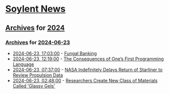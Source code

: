 # [Soylent News](../../../README.md)

## [Archives](../../index.md) for [2024](../index.md)

### [Archives](../../index.md) for [2024-06-23](index.md)

* [2024-06-23, 17:03:00](https://soylentnews.org/article.pl?sid=24/06/22/1833253&from=rss) - [Fungal Banking](https://soylentnews.org/article.pl?sid=24/06/22/1833253&from=rss)
* [2024-06-23, 12:19:00](https://soylentnews.org/article.pl?sid=24/06/22/1829235&from=rss) - [The Consequences  of  One’s First  Programming  Language](https://soylentnews.org/article.pl?sid=24/06/22/1829235&from=rss)
* [2024-06-23, 07:37:00](https://soylentnews.org/article.pl?sid=24/06/22/0229234&from=rss) - [NASA Indefinitely Delays Return of Starliner to Review Propulsion Data](https://soylentnews.org/article.pl?sid=24/06/22/0229234&from=rss)
* [2024-06-23, 02:48:00](https://soylentnews.org/article.pl?sid=24/06/22/0222257&from=rss) - [Researchers Create New Class of Materials Called 'Glassy Gels'](https://soylentnews.org/article.pl?sid=24/06/22/0222257&from=rss)
